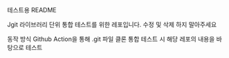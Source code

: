 테스트용 README

Jgit 라이브러리 단위 통합 테스트를 위한 레포입니다.
수정 및 삭제 하지 말아주세요

동작 방식
Github Action을 통해 .git 파일 클론
통합 테스트 시 해당 레포의 내용을 바탕으로 테스트
